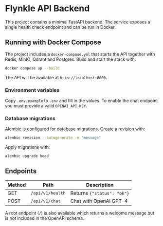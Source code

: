 # Flynkle API Backend

This project contains a minimal FastAPI backend. The service exposes a single health check endpoint and can be run in Docker.

## Running with Docker Compose

The project includes a `docker-compose.yml` that starts the API together with
Redis, MinIO, Qdrant and Postgres. Build and start the stack with:

```bash
docker compose up --build
```

The API will be available at `http://localhost:8000`.

### Environment variables

Copy `.env.example` to `.env` and fill in the values. To enable the chat
endpoint you must provide a valid `OPENAI_API_KEY`.

### Database migrations

Alembic is configured for database migrations. Create a revision with:

```bash
alembic revision --autogenerate -m "message"
```

Apply migrations with:

```bash
alembic upgrade head
```

## Endpoints

| Method | Path | Description |
| ------ | ---- | ----------- |
| GET | `/api/v1/health` | Returns `{"status": "ok"}` |
| POST | `/api/v1/chat` | Chat with OpenAI GPT-4 |

A root endpoint (`/`) is also available which returns a welcome message but is not included in the OpenAPI schema.
